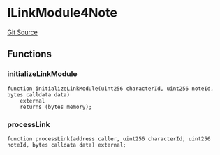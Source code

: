 # ILinkModule4Note
[Git Source](https://github.com/Crossbell-Box/Crossbell-Contracts/blob/301046e95eacfa631ca751822adb220cbb30103a/contracts/interfaces/ILinkModule4Note.sol)


## Functions
### initializeLinkModule


```solidity
function initializeLinkModule(uint256 characterId, uint256 noteId, bytes calldata data)
    external
    returns (bytes memory);
```

### processLink


```solidity
function processLink(address caller, uint256 characterId, uint256 noteId, bytes calldata data) external;
```

